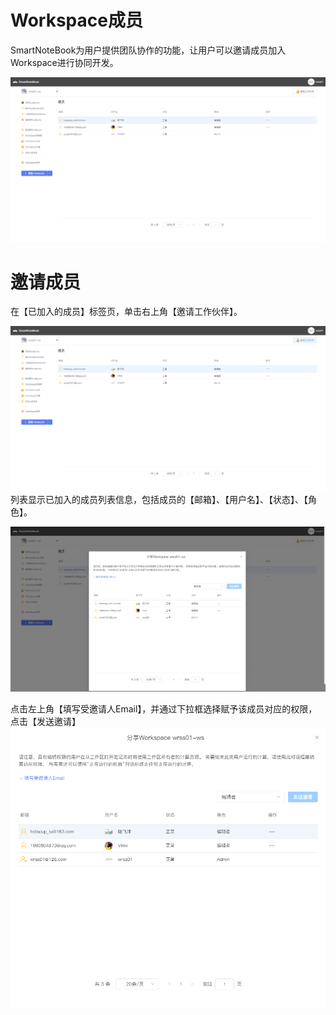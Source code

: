 # Workspace成员

SmartNoteBook为用户提供团队协作的功能，让用户可以邀请成员加入Workspace进行协同开发。

![](/assets/cygl.png)

# 邀请成员

在【已加入的成员】标签页，单击右上角【邀请工作伙伴】。

![](/assets/yqcy.png)列表显示已加入的成员列表信息，包括成员的【邮箱】、【用户名】、【状态】、【角色】。

![](/assets/yqwk.png)

点击左上角【填写受邀请人Email】，并通过下拉框选择赋予该成员对应的权限，点击【发送邀请】![](/assets/txyqr.png)





